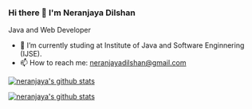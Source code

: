 ### Hi there 👋  I'm Neranjaya Dilshan
Java and Web Developer

- 🌱 I’m currently studing at Institute of Java and Software Enginnering (IJSE).
- 📫 How to reach me: neranjayadilshan@gmail.com  

[![neranjaya's github stats](https://github-readme-stats.vercel.app/api?username=neranjayadilshan&show_icons=true&theme=radical)](https://github.com/NeranjayaDilshan/NeranjayaDilshan/github-readme-stats)

[![neranjaya's github stats](https://github-readme-stats.vercel.app/api/top-langs/?username=neranjayadilshan&amp)](https://github.com/NeranjayaDilshan/NeranjayaDilshan/github-readme-stats)
<!--
**NeranjayaDilshan/NeranjayaDilshan** is a ✨ _special_ ✨ repository because its `README.md` (this file) appears on your GitHub profile.

Here are some ideas to get you started:

- 🌱 I’m currently studing at Institute of Java and Software Enginnering (IJSE).
- 📫 How to reach me: neranjayadilshan@gmail.com   
